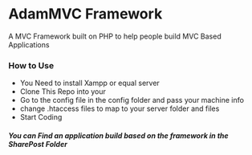 # AdamMVC Framework 
A MVC Framework built on PHP to help people build MVC Based Applications 
### How to Use 
* You Need to install Xampp or equal server 
* Clone This Repo into your 
* Go to the config file in the config folder and pass your machine info 
* change .htaccess files to map to your server folder and files 
* Start Coding

##### You can Find an application build based on the framework in the SharePost Folder


